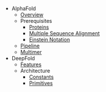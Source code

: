 * AlphaFold
  * [Overview](alphafold/overview.md)
  * Prerequisites
    * [Proteins](prepare/proteins.md)
    * [Multiple Sequence Alignment](prepare/msa.md)
    * [Einstein Notation](prepare/einstein.md)
  * [Pipeline](alphafold/pipeline.md)
  * [Multimer](alphafold/multimer.md)
* DeepFold
  * [Features](deepfold/features.md)
  * Architecture
    * [Constants](deepfold/constants.md)
    * [Primitives](deepfold/primitives.md)
